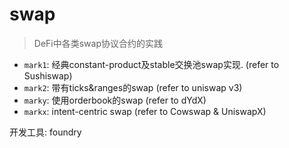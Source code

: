 # swap
> DeFi中各类swap协议合约的实践

- `mark1`: 经典constant-product及stable交换池swap实现. (refer to Sushiswap)
- `mark2`: 带有ticks&ranges的swap (refer to uniswap v3)
- `marky`: 使用orderbook的swap (refer to dYdX)
- `markx`: intent-centric swap (refer to Cowswap & UniswapX)

开发工具: foundry